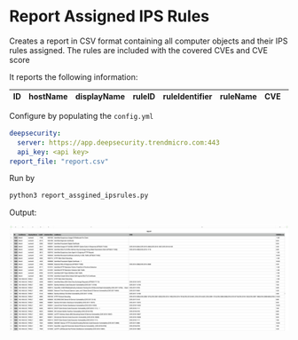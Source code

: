# Report Assigned IPS Rules

Creates a report in CSV format containing all computer objects and their IPS rules assigned. The rules are included with the covered CVEs and CVE score

It reports the following information:

ID | hostName | displayName | ruleID | ruleIdentifier | ruleName | CVE | CVSSScore
-- | -- | -- | -- | -- | -- | -- | -- | 

Configure by populating the `config.yml`

```yaml
deepsecurity:
  server: https://app.deepsecurity.trendmicro.com:443
  api_key: <api key>
report_file: "report.csv"
```

Run by

```sh
python3 report_assgined_ipsrules.py
```

Output:

![alt text](example.png "Example")
